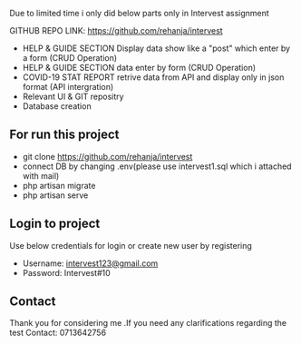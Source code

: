 Due to limited time i only did below parts only in Intervest assignment

GITHUB REPO LINK: https://github.com/rehanja/intervest

- HELP & GUIDE SECTION Display data show like a "post" which enter by a form (CRUD Operation)
- HELP & GUIDE SECTION data enter by form (CRUD Operation)
- COVID-19 STAT REPORT retrive data from API and display only in json format (API intergration)
- Relevant UI & GIT repositry
- Database creation

## For run this project

- git clone https://github.com/rehanja/intervest
- connect DB by changing .env(please use intervest1.sql which i attached with  mail)
- php artisan migrate
- php artisan serve

## Login to project

Use below credentials for login or create new user by registering
- Username: intervest123@gmail.com
- Password: Intervest#10


## Contact

Thank you for considering me .If you need any clarifications regarding the test Contact: 0713642756